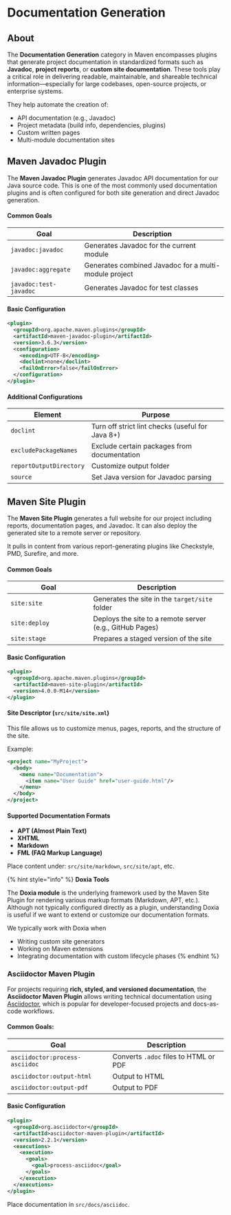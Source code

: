 # Documentation Generation

## About

The **Documentation Generation** category in Maven encompasses plugins that generate project documentation in standardized formats such as **Javadoc**, **project reports**, or **custom site documentation**. These tools play a critical role in delivering readable, maintainable, and shareable technical information—especially for large codebases, open-source projects, or enterprise systems.

They help automate the creation of:

* API documentation (e.g., Javadoc)
* Project metadata (build info, dependencies, plugins)
* Custom written pages
* Multi-module documentation sites

## Maven Javadoc Plugin

The **Maven Javadoc Plugin** generates Javadoc API documentation for our Java source code. This is one of the most commonly used documentation plugins and is often configured for both site generation and direct Javadoc generation.

#### **Common Goals**

| Goal                   | Description                                           |
| ---------------------- | ----------------------------------------------------- |
| `javadoc:javadoc`      | Generates Javadoc for the current module              |
| `javadoc:aggregate`    | Generates combined Javadoc for a multi-module project |
| `javadoc:test-javadoc` | Generates Javadoc for test classes                    |

#### **Basic Configuration**

```xml
<plugin>
  <groupId>org.apache.maven.plugins</groupId>
  <artifactId>maven-javadoc-plugin</artifactId>
  <version>3.6.3</version>
  <configuration>
    <encoding>UTF-8</encoding>
    <doclint>none</doclint>
    <failOnError>false</failOnError>
  </configuration>
</plugin>
```

#### **Additional Configurations**

| Element                 | Purpose                                          |
| ----------------------- | ------------------------------------------------ |
| `doclint`               | Turn off strict lint checks (useful for Java 8+) |
| `excludePackageNames`   | Exclude certain packages from documentation      |
| `reportOutputDirectory` | Customize output folder                          |
| `source`                | Set Java version for Javadoc parsing             |

## **Maven Site Plugin**

The **Maven Site Plugin** generates a full website for our project including reports, documentation pages, and Javadoc. It can also deploy the generated site to a remote server or repository.

It pulls in content from various report-generating plugins like Checkstyle, PMD, Surefire, and more.

#### **Common Goals**

<table><thead><tr><th width="175.87890625">Goal</th><th>Description</th></tr></thead><tbody><tr><td><code>site:site</code></td><td>Generates the site in the <code>target/site</code> folder</td></tr><tr><td><code>site:deploy</code></td><td>Deploys the site to a remote server (e.g., GitHub Pages)</td></tr><tr><td><code>site:stage</code></td><td>Prepares a staged version of the site</td></tr></tbody></table>

#### **Basic Configuration**

```xml
<plugin>
  <groupId>org.apache.maven.plugins</groupId>
  <artifactId>maven-site-plugin</artifactId>
  <version>4.0.0-M14</version>
</plugin>
```

#### **Site Descriptor (`src/site/site.xml`)**

This file allows us to customize menus, pages, reports, and the structure of the site.

Example:

```xml
<project name="MyProject">
  <body>
    <menu name="Documentation">
      <item name="User Guide" href="user-guide.html"/>
    </menu>
  </body>
</project>
```

#### **Supported Documentation Formats**

* **APT (Almost Plain Text)**
* **XHTML**
* **Markdown**
* **FML (FAQ Markup Language)**

Place content under: `src/site/markdown`, `src/site/apt`, etc.

{% hint style="info" %}
**Doxia Tools**

The **Doxia module** is the underlying framework used by the Maven Site Plugin for rendering various markup formats (Markdown, APT, etc.). Although not typically configured directly as a plugin, understanding Doxia is useful if we want to extend or customize our documentation formats.

We typically work with Doxia when

* Writing custom site generators
* Working on Maven extensions
* Integrating documentation with custom lifecycle phases
{% endhint %}

### **Asciidoctor Maven Plugin**

For projects requiring **rich, styled, and versioned documentation**, the **Asciidoctor Maven Plugin** allows writing technical documentation using [Asciidoctor](https://asciidoctor.org/), which is popular for developer-focused projects and docs-as-code workflows.

#### **Common Goals:**

| Goal                           | Description                           |
| ------------------------------ | ------------------------------------- |
| `asciidoctor:process-asciidoc` | Converts `.adoc` files to HTML or PDF |
| `asciidoctor:output-html`      | Output to HTML                        |
| `asciidoctor:output-pdf`       | Output to PDF                         |

#### **Basic Configuration**

```xml
<plugin>
  <groupId>org.asciidoctor</groupId>
  <artifactId>asciidoctor-maven-plugin</artifactId>
  <version>2.2.1</version>
  <executions>
    <execution>
      <goals>
        <goal>process-asciidoc</goal>
      </goals>
    </execution>
  </executions>
</plugin>
```

Place documentation in `src/docs/asciidoc`.

